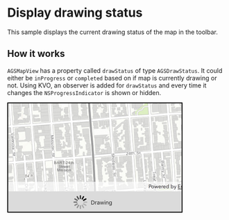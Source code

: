 # Display drawing status

This sample displays the current drawing status of the map in the toolbar.

## How it works

`AGSMapView` has a property called `drawStatus` of type `AGSDrawStatus`. It could either be `inProgress` or `completed` based on if map is currently drawing or not. Using KVO, an observer is added for `drawStatus` and every time it changes the `NSProgressIndicator` is shown or hidden.

![](image1.png)





